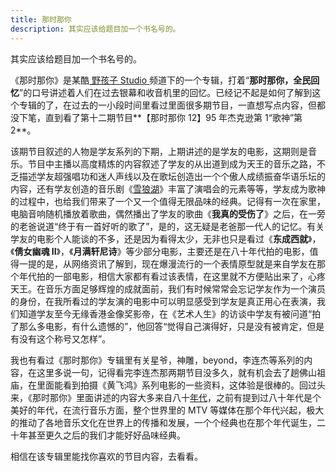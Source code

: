 ```yaml
---
title: 那时那你
description: 其实应该给题目加一个书名号的。
---
```


其实应该给题目加一个书名号的。

《那时那你》是某酷<a href="https://i.youku.com/zhnliang" target="_blank"> 野孩子 Studio </a>频道下的一个专辑，打着“**那时那你，全民回忆**”的口号讲述着人们在过去银幕和收音机里的回忆。已经记不起是如何了解到这个专辑的了，在过去的一小段时间里看过里面很多期节目，一直想写点内容，但都没下笔，直到看了第十二期节目**【那时那你 12】95 年杰克逊第 1“歌神”第 2**。

该期节目叙述的人物是学友系列的下期，上期讲述的是学友的电影，这期则是音乐。节目中主播以高度精炼的内容叙述了学友的从出道到成为天王的音乐之路，不乏描述学友超强唱功和迷人声线以及在歌坛创造出一个个傲人成绩振奋华语乐坛的内容，还有学友创造的音乐剧《[雪狼湖](/snow-wolf-lake)》丰富了演唱会的元素等等，学友成为歌神的过程中，也给我们带来了一个又一个值得无限品味的经典。记得有一次在家里，电脑音响随机播放着歌曲，偶然播出了学友的歌曲《**我真的受伤了**》之后，在一旁的老爸说道“终于有一首好听的歌了”，是的，这无疑是老爸那一代人的记忆。有关学友的电影个人能谈的不多，还是因为看得太少，无非也只是看过《**东成西就**》，《**倩女幽魂 II**》，《**月满轩尼诗**》等少部分电影，主要还是在八十年代拍的电影，值得一提的是，从网络资讯了解到，现在爆漫流行的一个表情原型就是来自学友在那个年代拍的一部电影，相信大家都有看过该表情，在这里就不方便贴出来了，心疼天王。在音乐方面足够辉煌的成就面前，我们有时候常常会忘记学友作为一个演员的身份，在我所看过的学友演的电影中可以明显感受到学友是真正用心在表演，我们知道学友至今无缘香港金像奖影帝，在《艺术人生》的访谈中学友有被问道“拍了那么多电影，有什么遗憾的”，他回答“觉得自己演得好，只是没有被肯定，但是有没有这个称号又怎样”。

我也有看过《那时那你》专辑里有关星爷，神雕，beyond，李连杰等系列的内容，在这里多说一句，记得看完李连杰那两期节目没多久，就有机会去了趟佛山祖庙，在里面能看到拍摄《黄飞鸿》系列电影的一些资料，这体验是很棒的。回过头来，《那时那你》里面讲述的内容大多来自八十[年代](/times-and-eras)，之前有提到过八十年代是个美好的年代，在流行音乐方面，整个世界里的 MTV 等媒体在那个年代兴起，极大的推动了各地音乐文化在世界上的传播和发展，一个个经典也在那个年代诞生，二十年甚至更久之后的我们才能好好品味经典。

相信在该专辑里能找你喜欢的节目内容，去看看。
